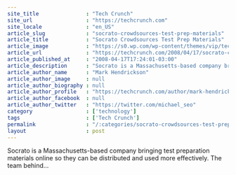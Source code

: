 ```yaml
---
site_title               : "Tech Crunch"
site_url                 : "https://techcrunch.com"
site_locale              : "en_US"
article_slug             : "socrato-crowdsources-test-prep-materials"
article_title            : "Socrato Crowdsources Test Prep Materials"
article_image            : "https://s0.wp.com/wp-content/themes/vip/techcrunch-2013/assets/images/techcrunch.opengraph.default.png"
article_url              : "https://techcrunch.com/2008/04/17/socrato-crowdsources-test-prep-materials/"
article_published_at     : "2008-04-17T17:24:01-03:00"
article_description      : "Socrato is a Massachusetts-based company bringing test preparation materials online so they can be distributed and used more effectively. The team behind..."
article_author_name      : "Mark Hendrickson"
article_author_image     : null
article_author_biography : null
article_author_profile   : "https://techcrunch.com/author/mark-hendrickson/"
article_author_facebook  : null
article_author_twitter   : "https://twitter.com/michael_seo"
category                 : ['technology']
tags                     : ['Tech Crunch']
permalink                : "/:categories/socrato-crowdsources-test-prep-materials/"
layout                   : post
---
```


Socrato is a Massachusetts-based company bringing test preparation materials online so they can be distributed and used more effectively. The team behind...
